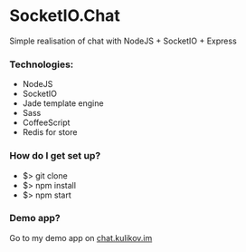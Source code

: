 # SocketIO.Chat #

Simple realisation of chat with NodeJS + SocketIO + Express

### Technologies: ###

* NodeJS
* SocketIO
* Jade template engine
* Sass
* CoffeeScript
* Redis for store

### How do I get set up? ###

* $> git clone <repo-url>
* $> npm install
* $> npm start

### Demo app? ###

Go to my demo app on [chat.kulikov.im](http://chat.kulikov.im)

